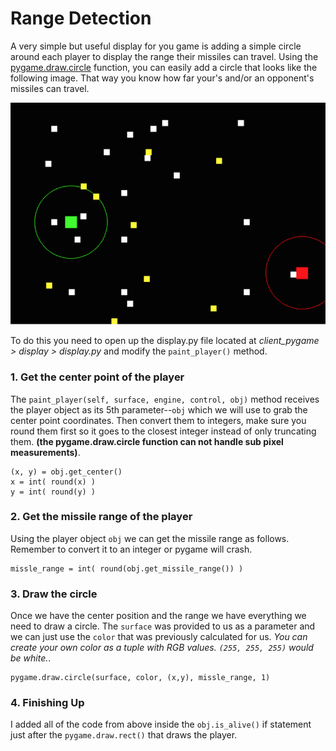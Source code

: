 # Range Detection

A very simple but useful display for you game is adding a simple circle around each player to display the range their missiles can travel. Using the [pygame.draw.circle](https://www.pygame.org/docs/ref/draw.html#pygame.draw.circle) function, you can easily add a circle that looks like the following image. That way you know how far your's and/or an opponent's missiles can travel.

![Range Detection](../../assets/images/range_detection.png)

To do this you need to open up the display.py file located at *client_pygame > display > display.py* and modify the `paint_player()` method.

### 1. Get the center point of the player

The `paint_player(self, surface, engine, control, obj)` method receives the player object as its 5th parameter--`obj` which we will use to grab the center point coordinates. Then convert them to integers, make sure you round them first so it goes to the closest integer instead of only truncating them. **(the pygame.draw.circle function can not handle sub pixel measurements)**.

	(x, y) = obj.get_center()
	x = int( round(x) )
	y = int( round(y) )

### 2. Get the missile range of the player

Using the player object `obj` we can get the missile range as follows. Remember to convert it to an integer or pygame will crash.

	missle_range = int( round(obj.get_missile_range()) )

### 3. Draw the circle

Once we have the center position and the range we have everything we need to draw a circle. The `surface` was provided to us as a parameter and we can just use the `color` that was previously calculated for us. *You can create your own color as a tuple with RGB values. `(255, 255, 255)` would be white.*. 

	pygame.draw.circle(surface, color, (x,y), missle_range, 1)

### 4. Finishing Up

I added all of the code from above inside the `obj.is_alive()` if statement just after the `pygame.draw.rect()` that draws the player.